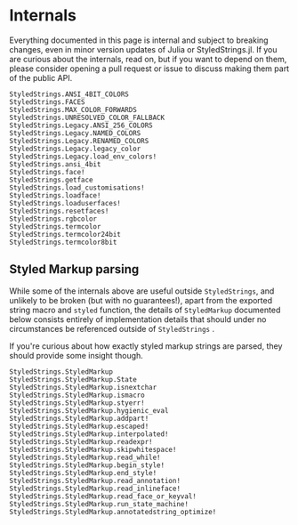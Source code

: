 # Internals

Everything documented in this page is internal and subject to breaking changes,
even in minor version updates of Julia or StyledStrings.jl. If you are curious
about the internals, read on, but if you want to depend on them, please consider
opening a pull request or issue to discuss making them part of the public API.

```@docs
StyledStrings.ANSI_4BIT_COLORS
StyledStrings.FACES
StyledStrings.MAX_COLOR_FORWARDS
StyledStrings.UNRESOLVED_COLOR_FALLBACK
StyledStrings.Legacy.ANSI_256_COLORS
StyledStrings.Legacy.NAMED_COLORS
StyledStrings.Legacy.RENAMED_COLORS
StyledStrings.Legacy.legacy_color
StyledStrings.Legacy.load_env_colors!
StyledStrings.ansi_4bit
StyledStrings.face!
StyledStrings.getface
StyledStrings.load_customisations!
StyledStrings.loadface!
StyledStrings.loaduserfaces!
StyledStrings.resetfaces!
StyledStrings.rgbcolor
StyledStrings.termcolor
StyledStrings.termcolor24bit
StyledStrings.termcolor8bit
```

## Styled Markup parsing

While some of the internals above are useful outside `StyledStrings`, and
unlikely to be broken (but with no guarantees!), apart from the exported string
macro and `styled` function, the details of `StyledMarkup` documented below
consists entirely of implementation details that should under no circumstances
be referenced outside of `StyledStrings` .

If you're curious about how exactly styled markup strings are parsed, they
should provide some insight though.

```@docs
StyledStrings.StyledMarkup
StyledStrings.StyledMarkup.State
StyledStrings.StyledMarkup.isnextchar
StyledStrings.StyledMarkup.ismacro
StyledStrings.StyledMarkup.styerr!
StyledStrings.StyledMarkup.hygienic_eval
StyledStrings.StyledMarkup.addpart!
StyledStrings.StyledMarkup.escaped!
StyledStrings.StyledMarkup.interpolated!
StyledStrings.StyledMarkup.readexpr!
StyledStrings.StyledMarkup.skipwhitespace!
StyledStrings.StyledMarkup.read_while!
StyledStrings.StyledMarkup.begin_style!
StyledStrings.StyledMarkup.end_style!
StyledStrings.StyledMarkup.read_annotation!
StyledStrings.StyledMarkup.read_inlineface!
StyledStrings.StyledMarkup.read_face_or_keyval!
StyledStrings.StyledMarkup.run_state_machine!
StyledStrings.StyledMarkup.annotatedstring_optimize!
```
